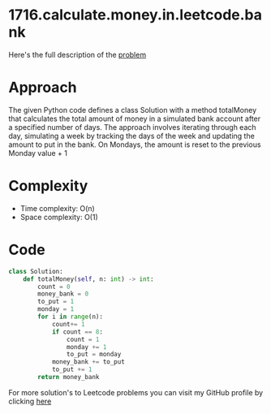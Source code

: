 # 1716.calculate.money.in.leetcode.bank

Here's the full description of the [problem](https://leetcode.com/problems/calculate-money-in-leetcode-bank/description/?envType=daily-question&envId=2023-12-06)

# Approach

The given Python code defines a class Solution with a method totalMoney that calculates the total amount of money in a simulated bank account after a specified number of days. The approach involves iterating through each day, simulating a week by tracking the days of the week and updating the amount to put in the bank. On Mondays, the amount is reset to the previous Monday value + 1

# Complexity

- Time complexity: O(n)
- Space complexity: O(1)

# Code

```python
class Solution:
    def totalMoney(self, n: int) -> int:
        count = 0
        money_bank = 0
        to_put = 1
        monday = 1
        for i in range(n):
            count+= 1
            if count == 8:
                count = 1
                monday += 1
                to_put = monday
            money_bank += to_put
            to_put += 1
        return money_bank
```

For more solution's to Leetcode problems you can visit my GitHub profile by clicking [here](https://github.com/comitanigiacomo/leetcode)